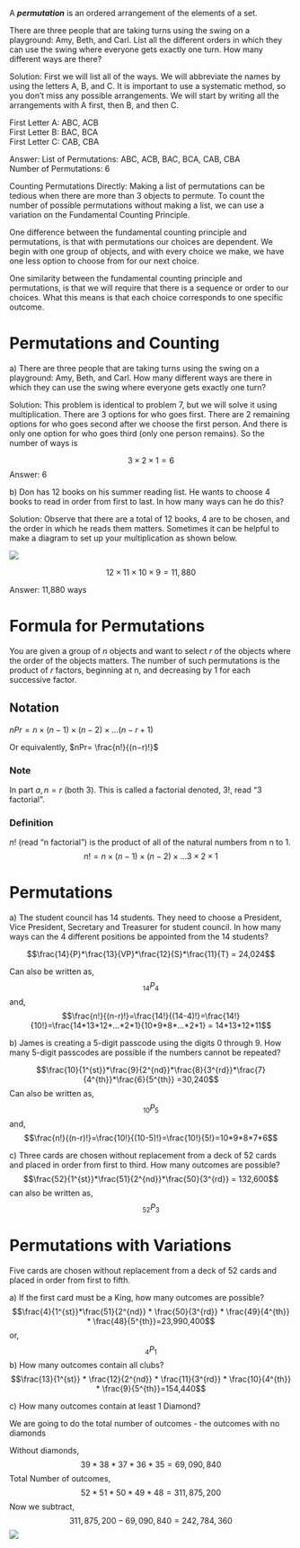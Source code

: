 A **_permutation_** is an ordered arrangement of the elements of a set. 


There are three people that are taking turns using the swing on a playground: Amy, Beth, and Carl. List all the different orders in which they can use the swing where everyone gets exactly one turn. How many different ways are there?


Solution: First we will list all of the ways. We will abbreviate the names by using the letters A, B, and C. It is important to use a systematic method, so you don’t miss any possible arrangements. We will start by writing all the arrangements with A first, then B, and then C.


First Letter A: ABC, ACB  
First Letter B: BAC, BCA  
First Letter C: CAB, CBA


Answer: List of Permutations: ABC, ACB, BAC, BCA, CAB, CBA  
Number of Permutations: 6


Counting Permutations Directly: Making a list of permutations can be tedious when there are more than 3 objects to permute. To count the number of possible permutations without making a list, we can use a variation on the Fundamental Counting Principle.


One difference between the fundamental counting principle and permutations, is that with permutations our choices are dependent. We begin with one group of objects, and with every choice we make, we have one less option to choose from for our next choice.

  
One similarity between the fundamental counting principle and permutations, is that we will require that there is a sequence or order to our choices. What this means is that each choice corresponds to one specific outcome.

# Permutations and Counting
a) There are three people that are taking turns using the swing on a playground: Amy, Beth, and Carl. How many different ways are there in which they can use the swing where everyone gets exactly one turn?

Solution: This problem is identical to problem 7, but we will solve it using multiplication. There are 3 options for who goes first. There are 2 remaining options for who goes second after we choose the first person. And there is only one option for who goes third (only one person remains). So the number of ways is

$$3×2×1=6 $$
Answer: 6

  
b) Don has 12 books on his summer reading list. He wants to choose 4 books to read in order from first to last. In how many ways can he do this?

  
Solution: Observe that there are a total of 12 books, 4 are to be chosen, and the order in which he reads them matters. Sometimes it can be helpful to make a diagram to set up your multiplication as shown below.

  
![](https://moer.maricopa.edu/filestore/ufiles/2745/blobid20_1.png)

$$12×11×10×9=11,880$$

Answer: 11,880 ways

# Formula for Permutations 
You are given a group of $n$ objects and want to select $r$ of the objects where the order of the objects matters. The number of such permutations is the product of $r$ factors, beginning at n, and decreasing by $1$ for each successive factor.

## Notation 
$nPr=n×(n−1)×(n−2)×...(n−r+1)$

Or equivalently, $nPr= \frac{n!}{(n−r)!}$ 

### Note 
In part $a, n = r$ (both 3). This is called a factorial denoted, $3!$, read “3 factorial”.

### Definition
$n!$ (read “n factorial”) is the product of all of the natural numbers from n to 1.  
$$n!=n×(n−1)×(n−2)×...3×2×1$$
# Permutations
a) The student council has 14 students. They need to choose a President, Vice President, Secretary and Treasurer for student council. In how many ways can the 4 different positions be appointed from the 14 students?

$$\frac{14}{P}*\frac{13}{VP}*\frac{12}{S}*\frac{11}{T} = 24,024$$

Can also be written as, $$_{14}P_4$$
and, $$\frac{n!}{(n-r)!}=\frac{14!}{(14-4)!}=\frac{14!}{10!}=\frac{14*13*12*...*2*1}{10*9*8*...*2*1} = 14*13*12*11$$



b) James is creating a 5-digit passcode using the digits 0 through 9. How many 5-digit passcodes are possible if the numbers cannot be repeated?

$$\frac{10}{1^{st}}*\frac{9}{2^{nd}}*\frac{8}{3^{rd}}*\frac{7}{4^{th}}*\frac{6}{5^{th}} =30,240$$
Can also be written as,$$_{10}P_5$$
and,
$$\frac{n!}{(n-r)!}=\frac{10!}{(10-5)!}=\frac{10!}{5!}=10*9*8*7*6$$



c) Three cards are chosen without replacement from a deck of 52 cards and placed in order from first to third. How many outcomes are possible?
$$\frac{52}{1^{st}}*\frac{51}{2^{nd}}*\frac{50}{3^{rd}} = 132,600$$
can also be written as,$$_{52}P_3$$

# Permutations with Variations
Five cards are chosen without replacement from a deck of 52 cards and placed in order from first to fifth.
  
a) If the first card must be a King, how many outcomes are possible?
$$\frac{4}{1^{st}}*\frac{51}{2^{nd}} * \frac{50}{3^{rd}} * \frac{49}{4^{th}} * \frac{48}{5^{th}}=23,990,400$$or,$$_4P_1$$
b) How many outcomes contain all clubs?
$$\frac{13}{1^{st}} * \frac{12}{2^{nd}} * \frac{11}{3^{rd}} * \frac{10}{4^{th}} * \frac{9}{5^{th}}=154,440$$
  
c) How many outcomes contain at least 1 Diamond?

We are going to do the total number of outcomes - the outcomes with no diamonds

Without diamonds,$$39*38*37*36*35 = 69,090,840$$
Total Number of outcomes,$$52*51*50*49*48=311,875,200$$
Now we subtract,$$311,875,200-69,090,840=242,784,360$$
![](https://moer.maricopa.edu/filestore/ufiles/2745/pastedimage1636616901150-0.png)